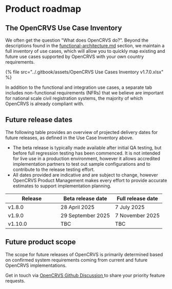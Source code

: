 # Product roadmap

## The OpenCRVS Use Case Inventory

We often get the question "What does OpenCRVS do?". Beyond the descriptions found in the [functional-architecture.md](../product-specifications/functional-architecture.md "mention") section, we maintain a full inventory of use cases, which will allow you to quickly map existing and future use cases supported by OpenCRVS with your own country requirements.&#x20;

{% file src="../.gitbook/assets/OpenCRVS Use Cases Inventory v1.7.0.xlsx" %}

In addition to the functional and integration use cases, a separate tab includes non-functional requirements (NFRs) that we believe are important for national scale civil registration systems, the majority of which OpenCRVS is already compliant with. &#x20;

## Future release dates

The following table provides an overview of projected delivery dates for future releases, as defined in the Use Case Inventory above.&#x20;

* The beta release is typically made available after initial QA testing, but before full regression testing has been commenced. It is not intended for live use in a production environment, however it allows accredited implementation partners to test out sample configurations and to contribute to the release testing effort.
* All dates provided are indicative and are subject to change, however OpenCRVS Product Management makes every effort to provide accurate estimates to support implementation planning.&#x20;

<table><thead><tr><th width="148">Release</th><th>Beta release date</th><th>Full release date</th></tr></thead><tbody><tr><td>v1.8.0</td><td>28 April 2025</td><td>7 July 2025</td></tr><tr><td>v1.9.0</td><td>29 September 2025</td><td>7 November 2025</td></tr><tr><td>v1.10.0</td><td>TBC</td><td>TBC</td></tr></tbody></table>

## Future product scope

The scope for future releases of OpenCRVS is primarily determined based on confirmed system requirements coming from current and future OpenCRVS implementations.&#x20;

Get in touch via [OpenCRVS Github Discussion ](https://github.com/opencrvs/opencrvs-core/discussions/categories/feature-requests)to share your priority feature requests.





